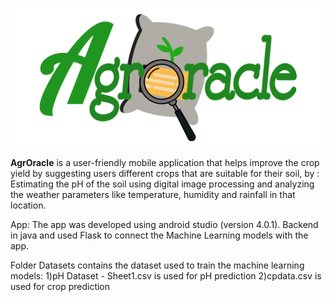 

![](images/agroracleLogo.png)

**AgrOracle** is a user-friendly mobile application that helps improve the crop yield by suggesting users different crops that are suitable for their soil, by : 
Estimating the pH of the soil using digital image processing and analyzing the weather parameters like temperature, humidity and rainfall in that location. 



App:
The app was developed using android studio (version 4.0.1).
Backend in java and used Flask to connect the Machine Learning models with the app.

Folder Datasets contains the dataset used to train the machine learning models:
1)pH Dataset - Sheet1.csv is used for pH prediction 
2)cpdata.csv is used for crop prediction


